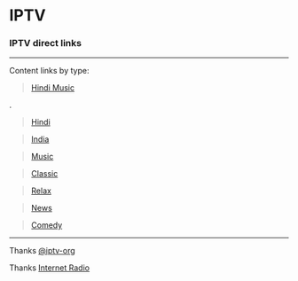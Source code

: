 # IPTV
### IPTV direct links

---

Content links by type:

> [Hindi Music](https://raw.githubusercontent.com/uti1man/iptv-in/main/hindi_music.m3u)

.

> [Hindi](https://raw.githubusercontent.com/uti1man/iptv-in/main/hin.m3u)

> [India](https://raw.githubusercontent.com/uti1man/iptv-in/main/in.m3u)

> [Music](https://raw.githubusercontent.com/uti1man/iptv-in/main/music.m3u)

> [Classic](https://raw.githubusercontent.com/uti1man/iptv-in/main/classic.m3u)

> [Relax](https://raw.githubusercontent.com/uti1man/iptv-in/main/relax.m3u)

> [News](https://raw.githubusercontent.com/uti1man/iptv-in/main/news.m3u)

> [Comedy](https://raw.githubusercontent.com/uti1man/iptv-in/main/comedy.m3u)


---


Thanks [@iptv-org](https://github.com/iptv-org)

Thanks [Internet Radio](https://www.internet-radio.com)
